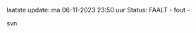 laatste update: 
ma 06-11-2023 23:50   uur 
Status: FAALT - fout - 
<div class="service R">svn</div>